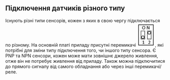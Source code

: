 ## Підключення датчиків різного типу

Існують різні типи сенсорів, кожен з яких в свою чергу підключається по різному. На основній платі приладу присутні перемикачі ![switch](./img/switch.jpg), які потрібні для зміни типу підключення того, чи іншого типу сенсора. Є PNP та NPN сенсори, кожен може мати зовнішнє джерело живлення, отже він не потребує живлення від приладу. Також можна підключитися до прямого сигналу від самого обладнання або через інші перемикачі/реле.
